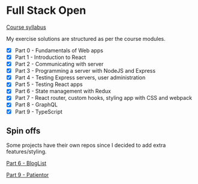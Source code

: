 # Full Stack Open

[Course syllabus](https://fullstackopen.com/en#course-contents)

My exercise solutions are structured as per the course modules.

- [x] Part 0 - Fundamentals of Web apps
- [x] Part 1 - Introduction to React
- [x] Part 2 - Communicating with server
- [x] Part 3 - Programming a server with NodeJS and Express
- [x] Part 4 - Testing Express servers, user administration
- [x] Part 5 - Testing React apps
- [x] Part 6 - State management with Redux
- [x] Part 7 - React router, custom hooks, styling app with CSS and webpack
- [x] Part 8 - GraphQL
- [x] Part 9 - TypeScript

## Spin offs

Some projects have their own repos since I decided to add extra features/styling.

[Part 6 - BlogList](https://github.com/timiscoding/blog-list)

[Part 9 - Patientor](https://github.com/timiscoding/patientor)

